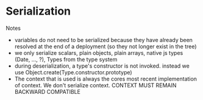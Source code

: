 # Serialization


Notes
- variables do not need to be serialized because they have already been resolved at the end of a deployment (so they not longer exist in the tree)
- we only serialize scalars, plain objects, plain arrays, native js types (Date, ..., ?), Types from the type system
- during deserialization, a type's constructor is not invoked. instead we use Object.create(Type.constructor.prototype)
- The context that is used is always the cores most recent implementation of context. We don't serialize context. CONTEXT MUST REMAIN BACKWARD COMPATIBLE
